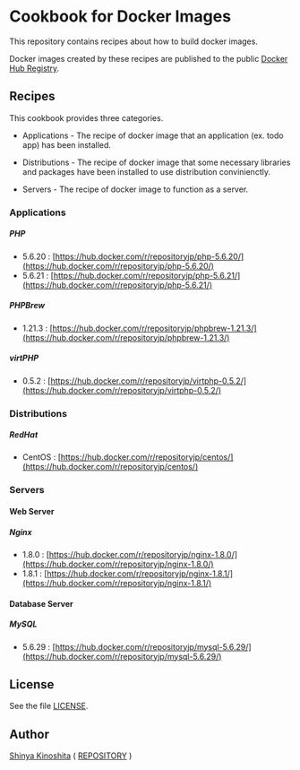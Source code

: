 # Cookbook for Docker Images

This repository contains recipes about how to build docker images.

Docker images created by these recipes are published to the public [Docker Hub Registry](https://hub.docker.com/).

## Recipes

This cookbook provides three categories.

* Applications - The recipe of docker image that an application (ex. todo app) has been installed.

* Distributions - The recipe of docker image that some necessary libraries and packages have been installed to use distribution convinienctly.

* Servers - The recipe of docker image to function as a server.

### Applications

##### PHP

* 5.6.20 : [https://hub.docker.com/r/repositoryjp/php-5.6.20/](https://hub.docker.com/r/repositoryjp/php-5.6.20/)
* 5.6.21 : [https://hub.docker.com/r/repositoryjp/php-5.6.21/](https://hub.docker.com/r/repositoryjp/php-5.6.21/)

##### PHPBrew

* 1.21.3 : [https://hub.docker.com/r/repositoryjp/phpbrew-1.21.3/](https://hub.docker.com/r/repositoryjp/phpbrew-1.21.3/)

##### virtPHP

* 0.5.2 : [https://hub.docker.com/r/repositoryjp/virtphp-0.5.2/](https://hub.docker.com/r/repositoryjp/virtphp-0.5.2/)

### Distributions

##### RedHat

* CentOS : [https://hub.docker.com/r/repositoryjp/centos/](https://hub.docker.com/r/repositoryjp/centos/)

### Servers

#### Web Server

##### Nginx

* 1.8.0 : [https://hub.docker.com/r/repositoryjp/nginx-1.8.0/](https://hub.docker.com/r/repositoryjp/nginx-1.8.0/)
* 1.8.1 : [https://hub.docker.com/r/repositoryjp/nginx-1.8.1/](https://hub.docker.com/r/repositoryjp/nginx-1.8.1/)

#### Database Server

##### MySQL

* 5.6.29 : [https://hub.docker.com/r/repositoryjp/mysql-5.6.29/](https://hub.docker.com/r/repositoryjp/mysql-5.6.29/)

## License

See the file [LICENSE](LICENSE).

## Author

[Shinya Kinoshita](http://www.shinyakinoshita.com) ( [REPOSITORY](http://www.repositories.jp) )

